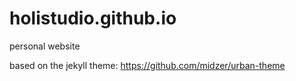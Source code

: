 # holistudio.github.io
personal website

based on the jekyll theme: https://github.com/midzer/urban-theme